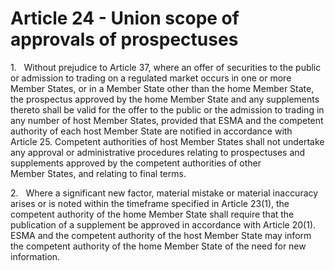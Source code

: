 # Article 24 - Union scope of approvals of prospectuses


1.   Without prejudice to Article 37, where an offer of securities to the public or admission to trading on a regulated market occurs in one or more Member States, or in a Member State other than the home Member State, the prospectus approved by the home Member State and any supplements thereto shall be valid for the offer to the public or the admission to trading in any number of host Member States, provided that ESMA and the competent authority of each host Member State are notified in accordance with Article 25. Competent authorities of host Member States shall not undertake any approval or administrative procedures relating to prospectuses and supplements approved by the competent authorities of other Member States, and relating to final terms.

2.   Where a significant new factor, material mistake or material inaccuracy arises or is noted within the timeframe specified in Article 23(1), the competent authority of the home Member State shall require that the publication of a supplement be approved in accordance with Article 20(1). ESMA and the competent authority of the host Member State may inform the competent authority of the home Member State of the need for new information.
